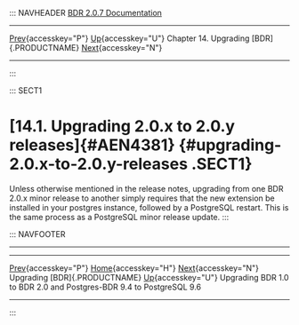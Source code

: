 ::: NAVHEADER
  [BDR 2.0.7 Documentation](index.md)
  ----------------------------------------------------- ----------------------------------- ------------------------------------------- ---------------------------------------------------------------------------------------------------------
  [Prev](upgrade.md "Upgrading BDR"){accesskey="P"}   [Up](upgrade.md){accesskey="U"}    Chapter 14. Upgrading [BDR]{.PRODUCTNAME}    [Next](x4384.md "Upgrading BDR 1.0 to BDR 2.0 and Postgres-BDR 9.4 to PostgreSQL 9.6"){accesskey="N"}

------------------------------------------------------------------------
:::

::: SECT1
# [14.1. Upgrading 2.0.x to 2.0.y releases]{#AEN4381} {#upgrading-2.0.x-to-2.0.y-releases .SECT1}

Unless otherwise mentioned in the release notes, upgrading from one BDR
2.0.x minor release to another simply requires that the new extension be
installed in your postgres instance, followed by a PostgreSQL restart.
This is the same process as a PostgreSQL minor release update.
:::

::: NAVFOOTER

------------------------------------------------------------------------

  ------------------------------------- ----------------------------------- ---------------------------------------------------------------------
  [Prev](upgrade.md){accesskey="P"}    [Home](index.md){accesskey="H"}                                      [Next](x4384.md){accesskey="N"}
  Upgrading [BDR]{.PRODUCTNAME}          [Up](upgrade.md){accesskey="U"}    Upgrading BDR 1.0 to BDR 2.0 and Postgres-BDR 9.4 to PostgreSQL 9.6
  ------------------------------------- ----------------------------------- ---------------------------------------------------------------------
:::
